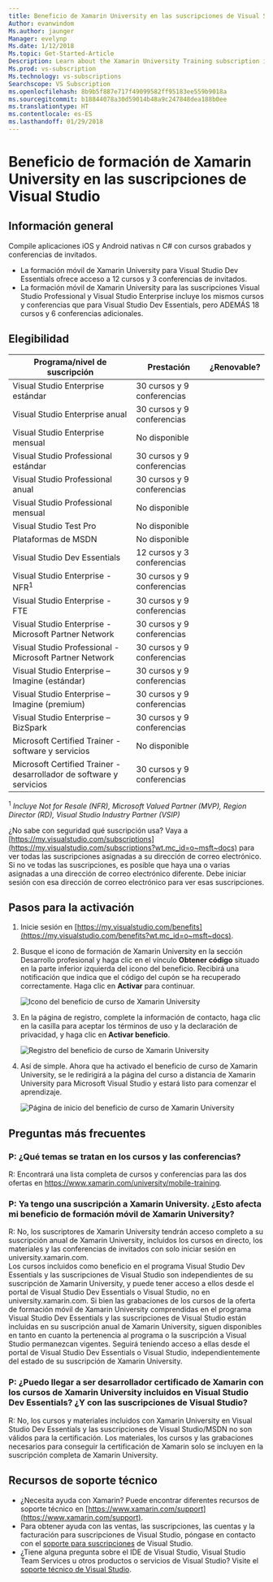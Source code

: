 ```yaml
---
title: Beneficio de Xamarin University en las suscripciones de Visual Studio | Microsoft Docs
Author: evanwindom
Ms.author: jaunger
Manager: evelynp
Ms.date: 1/12/2018
Ms.topic: Get-Started-Article
Description: Learn about the Xamarin University Training subscription included with selected Visual Studio subscription.
Ms.prod: vs-subscription
Ms.technology: vs-subscriptions
Searchscope: VS Subscription
ms.openlocfilehash: 8b9b5f887e717f49099582ff95183ee559b9018a
ms.sourcegitcommit: b18844078a30d59014b48a9c247848dea188b0ee
ms.translationtype: HT
ms.contentlocale: es-ES
ms.lasthandoff: 01/29/2018
---
```

# <a name="xamarin-university-training-benefit-in-visual-studio-subscriptions"></a>Beneficio de formación de Xamarin University en las suscripciones de Visual Studio

## <a name="overview"></a>Información general

Compile aplicaciones iOS y Android nativas n C# con cursos grabados y conferencias de invitados.  
-  La formación móvil de Xamarin University para Visual Studio Dev Essentials ofrece acceso a 12 cursos y 3 conferencias de invitados. 
-  La formación móvil de Xamarin University para las suscripciones Visual Studio Professional y Visual Studio Enterprise incluye los mismos cursos y conferencias que para Visual Studio Dev Essentials, pero ADEMÁS 18 cursos y 6 conferencias adicionales.

## <a name="eligibility"></a>Elegibilidad
| Programa/nivel de suscripción                                                  | Prestación                 | ¿Renovable?                                                         |
|-------------------------------------------------------------------------------|-------------------------|--------------------------------------------------------------------|
| Visual Studio Enterprise estándar                                             | 30 cursos y 9 conferencias  |                                                                    |
| Visual Studio Enterprise anual                                               | 30 cursos y 9 conferencias  |                                                                    |
| Visual Studio Enterprise mensual                                              | No disponible           |                                                                    |
| Visual Studio Professional estándar                                           | 30 cursos y 9 conferencias  |                                                                    |
| Visual Studio Professional anual                                             | 30 cursos y 9 conferencias  |                                                                    | 
| Visual Studio Professional mensual                                            | No disponible           |                                                                    |
| Visual Studio Test Pro                                                        | No disponible           |                                                                    |
| Plataformas de MSDN                                                                | No disponible           |                                                                    |
| Visual Studio Dev Essentials                                                  | 12 cursos y 3 conferencias  |                                                                    |
| Visual Studio Enterprise - NFR<sup>1</sup>                                               | 30 cursos y 9 conferencias  |                                                                    |
| Visual Studio Enterprise - FTE                                                | 30 cursos y 9 conferencias  |                                                                    |
| Visual Studio Enterprise - Microsoft Partner Network                          | 30 cursos y 9 conferencias  |                                                                    |
| Visual Studio Professional - Microsoft Partner Network                        | 30 cursos y 9 conferencias  |                                                                    |
| Visual Studio Enterprise – Imagine (estándar)                                 | 30 cursos y 9 conferencias  |                                                                    |
| Visual Studio Enterprise – Imagine (premium)                                  | 30 cursos y 9 conferencias  |                                                                    |
| Visual Studio Enterprise – BizSpark                                           | 30 cursos y 9 conferencias  |                                                                    |
| Microsoft Certified Trainer - software y servicios                             | No disponible           |                                                                    |
| Microsoft Certified Trainer - desarrollador de software y servicios                   | 30 cursos y 9 conferencias  |                                                                    |

<sup>1</sup>  *Incluye Not for Resale (NFR), Microsoft Valued Partner (MVP), Region Director (RD), Visual Studio Industry Partner (VSIP)*  

¿No sabe con seguridad qué suscripción usa?  Vaya a [https://my.visualstudio.com/subscriptions](https://my.visualstudio.com/subscriptions?wt.mc_id=o~msft~docs) para ver todas las suscripciones asignadas a su dirección de correo electrónico. Si no ve todas las suscripciones, es posible que haya una o varias asignadas a una dirección de correo electrónico diferente.  Debe iniciar sesión con esa dirección de correo electrónico para ver esas suscripciones. 

## <a name="activation-steps"></a>Pasos para la activación
1.  Inicie sesión en [https://my.visualstudio.com/benefits](https://my.visualstudio.com/benefits?wt.mc_id=o~msft~docs). 
2.  Busque el icono de formación de Xamarin University en la sección Desarrollo profesional y haga clic en el vínculo **Obtener código** situado en la parte inferior izquierda del icono del beneficio.   Recibirá una notificación que indica que el código del cupón se ha recuperado correctamente.  Haga clic en **Activar** para continuar.

    ![Icono del beneficio de curso de Xamarin University](_img\vs-xamarin\vs-xamarin-tile.png)

3.  En la página de registro, complete la información de contacto, haga clic en la casilla para aceptar los términos de uso y la declaración de privacidad, y haga clic en **Activar beneficio**. 

    ![Registro del beneficio de curso de Xamarin University](_img\vs-xamarin\vs-xamarin-registration-resized.png)



4.  Así de simple.  Ahora que ha activado el beneficio de curso de Xamarin University, se le redirigirá a la página del curso a distancia de Xamarin University para Microsoft Visual Studio y estará listo para comenzar el aprendizaje.  

    ![Página de inicio del beneficio de curso de Xamarin University](_img\vs-xamarin\vs-xamarin-home-resized.png)

## <a name="faq"></a>Preguntas más frecuentes
### <a name="q--what-topics-are-covered-in-the-classes-and-lectures"></a>P: ¿Qué temas se tratan en los cursos y las conferencias?
R: Encontrará una lista completa de cursos y conferencias para las dos ofertas en https://www.xamarin.com/university/mobile-training. 

### <a name="q-im-already-a-xamarin-university-subscriber-does-this-affect-my-xamarin-university-mobile-training-benefit"></a>P: Ya tengo una suscripción a Xamarin University. ¿Esto afecta mi beneficio de formación móvil de Xamarin University?
R: No, los suscriptores de Xamarin University tendrán acceso completo a su suscripción anual de Xamarin University, incluidos los cursos en directo, los materiales y las conferencias de invitados con solo iniciar sesión en university.xamarin.com.  
Los cursos incluidos como beneficio en el programa Visual Studio Dev Essentials y las suscripciones de Visual Studio son independientes de su suscripción de Xamarin University, y puede tener acceso a ellos desde el portal de Visual Studio Dev Essentials o Visual Studio, no en university.xamarin.com.  Si bien las grabaciones de los cursos de la oferta de formación móvil de Xamarin University comprendidas en el programa Visual Studio Dev Essentials y las suscripciones de Visual Studio están incluidas en su suscripción anual de Xamarin University, siguen disponibles en tanto en cuanto la pertenencia al programa o la suscripción a Visual Studio permanezcan vigentes. Seguirá teniendo acceso a ellas desde el portal de Visual Studio Dev Essentials o Visual Studio, independientemente del estado de su suscripción de Xamarin University.

### <a name="q--can-i-become-a-certified-xamarin-developer-with-the-xamarin-university-included-in-visual-studio-dev-essentials-what-about-through-visual-studio-subscriptions"></a>P: ¿Puedo llegar a ser desarrollador certificado de Xamarin con los cursos de Xamarin University incluidos en Visual Studio Dev Essentials? ¿Y con las suscripciones de Visual Studio?
R: No, los cursos y materiales incluidos con Xamarin University en Visual Studio Dev Essentials y las suscripciones de Visual Studio/MSDN no son válidos para la certificación. Los materiales, los cursos y las grabaciones necesarios para conseguir la certificación de Xamarin solo se incluyen en la suscripción completa de Xamarin University.


## <a name="support-resources"></a>Recursos de soporte técnico
-  ¿Necesita ayuda con Xamarin?  Puede encontrar diferentes recursos de soporte técnico en [https://www.xamarin.com/support](https://www.xamarin.com/support).
-  Para obtener ayuda con las ventas, las suscripciones, las cuentas y la facturación para suscripciones de Visual Studio, póngase en contacto con el [soporte para suscripciones](https://www.visualstudio.com/subscriptions/support/) de Visual Studio.
-  ¿Tiene alguna pregunta sobre el IDE de Visual Studio, Visual Studio Team Services u otros productos o servicios de Visual Studio?  Visite el [soporte técnico de Visual Studio](https://www.visualstudio.com/support/). 